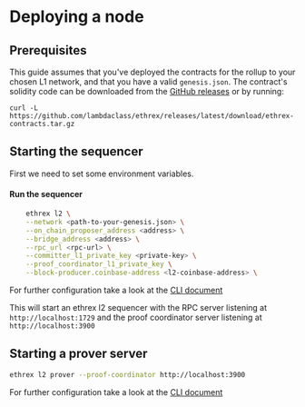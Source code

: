 # Deploying a node

## Prerequisites

This guide assumes that you've deployed the contracts for the rollup to your chosen L1 network, and that you have a valid `genesis.json`.
The contract's solidity code can be downloaded from the [GitHub releases](https://github.com/lambdaclass/ethrex/releases)
or by running:

```
curl -L https://github.com/lambdaclass/ethrex/releases/latest/download/ethrex-contracts.tar.gz
```

## Starting the sequencer

First we need to set some environment variables.

#### Run the sequencer

```sh
    ethrex l2 \
	--network <path-to-your-genesis.json> \
	--on_chain_proposer_address <address> \
	--bridge_address <address> \
	--rpc_url <rpc-url> \
	--committer_l1_private_key <private-key> \
	--proof_coordinator_l1_private_key \
	--block-producer.coinbase-address <l2-coinbase-address> \
```

For further configuration take a look at the [CLI document](../CLI.md#ethrex-l2)

This will start an ethrex l2 sequencer with the RPC server listening at `http://localhost:1729` and the proof coordinator server listening at `http://localhost:3900`

## Starting a prover server

```sh
ethrex l2 prover --proof-coordinator http://localhost:3900
```

For further configuration take a look at the [CLI document](../CLI.md#ethrex-l2-prover)
